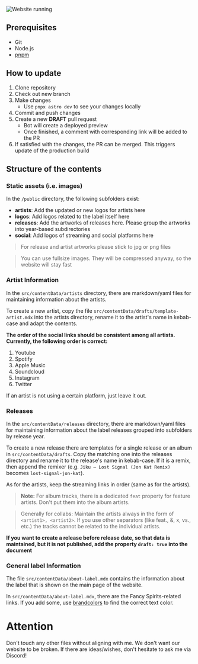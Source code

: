 ![Website running](https://github.com/fancy-spirits/website/actions/workflows/firebase-hosting-merge.yml/badge.svg)

## Prerequisites

- Git
- Node.js
- [pnpm](https://pnpm.io/)

## How to update

1. Clone repository
2. Check out new branch
3. Make changes
   - Use `pnpx astro dev` to see your changes locally
4. Commit and push changes
5. Create a new **DRAFT** pull request
   - Bot will create a deployed preview
   - Once finished, a comment with corresponding link will be added to the PR
6. If satisfied with the changes, the PR can be merged. This triggers update of the production build


## Structure of the contents

### Static assets (i.e. images)

In the `/public` directory, the following subfolders exist:

- **artists**: Add the updated or new logos for artists here
- **logos**: Add logos related to the label itself here
- **releases**: Add the artworks of releases here. Please group the artworks into year-based subdirectories
- **social**: Add logos of streaming and social platforms here


> For release and artist artworks please stick to jpg or png files

> You can use fullsize images. They will be compressed anyway, so the website will stay fast


### Artist Information

In the `src/contentData/artists` directory, there are markdown/yaml files for maintaining information about the artists.

To create a new artist, copy the file `src/contentData/drafts/template-artist.mdx` into the artists directory, rename it to the artist's name in kebab-case and adapt the contents.

**The order of the social links should be consistent among all artists. Currently, the following order is correct:**

1. Youtube
2. Spotify
3. Apple Music
4. Soundcloud
5. Instagram
6. Twitter

If an artist is not using a certain platform, just leave it out.

### Releases

In the `src/contentData/releases` directory, there are markdown/yaml files for maintaining information about the label releases grouped into subfolders by release year.

To create a new release there are templates for a single release or an album in `src/contentData/drafts`. Copy the matching one into the releases directory and rename it to the release's name in kebab-case. If it is a remix, then append the remixer (e.g. `Jiku – Lost Signal (Jon Kat Remix)` becomes `lost-signal-jon-kat`).

As for the artists, keep the streaming links in order (same as for the artists).

> **Note:** For album tracks, there is a dedicated `feat` property for feature artists. Don't put them into the album artists.

> Generally for collabs: Maintain the artists always in the form of `<artist1>, <artist2>`. If you use other separators (like feat., &, x, vs., etc.) the tracks cannot be related to the individual artists.

**If you want to create a release before release date, so that data is maintained, but it is not published, add the property `draft: true` into the document**

### General label Information

The file `src/contentData/about-label.mdx` contains the information about the label that is shown on the main page of the website.

In `src/contentData/about-label.mdx`, there are the Fancy Spirits-related links. If you add some, use [brandcolors](https://brandcolors.net/) to find the correct text color.

# Attention

Don't touch any other files without aligning with me. We don't want our website to be broken. If there are ideas/wishes, don't hesitate to ask me via Discord!